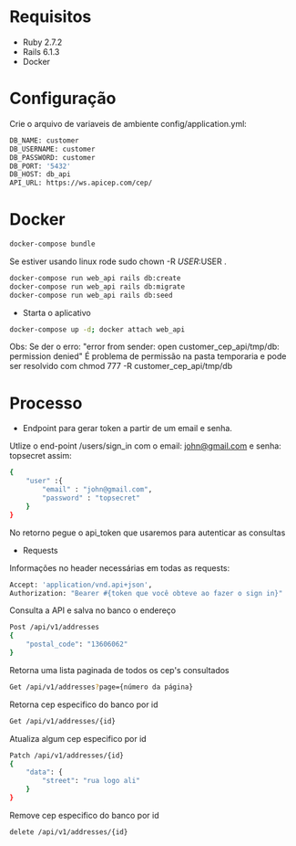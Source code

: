 # Requisitos

* Ruby 2.7.2
* Rails 6.1.3
* Docker

# Configuração

Crie o arquivo de variaveis de ambiente config/application.yml:

```bash
DB_NAME: customer
DB_USERNAME: customer
DB_PASSWORD: customer
DB_PORT: '5432'
DB_HOST: db_api
API_URL: https://ws.apicep.com/cep/
```

# Docker

```bash
docker-compose bundle
```

Se estiver usando linux rode sudo chown -R $USER:$USER .

```bash
docker-compose run web_api rails db:create
docker-compose run web_api rails db:migrate
docker-compose run web_api rails db:seed
```

- Starta o aplicativo

```bash
docker-compose up -d; docker attach web_api
```

Obs: Se der o erro: "error from sender: open customer_cep_api/tmp/db: permission denied"
É problema de permissão na pasta temporaria e pode ser resolvido com chmod 777 -R customer_cep_api/tmp/db

# Processo

- Endpoint para gerar token a partir de um email e senha.

Utlize o end-point /users/sign_in com o email: john@gmail.com e senha: topsecret assim:

```bash
{ 
    "user" :{
        "email" : "john@gmail.com",
        "password" : "topsecret"
    }
}
```

No retorno pegue o api_token que usaremos para autenticar as consultas

- Requests

Informações no header necessárias em todas as requests:

```bash
Accept: 'application/vnd.api+json',
Authorization: "Bearer #{token que você obteve ao fazer o sign in}"
```

Consulta a API e salva no banco o endereço

```bash
Post /api/v1/addresses 
{
    "postal_code": "13606062"
}
```

Retorna uma lista paginada de todos os cep's consultados

```bash
Get /api/v1/addresses?page={número da página} 
```

Retorna cep especifico do banco por id

```bash
Get /api/v1/addresses/{id}
```

Atualiza algum cep especifico por id

```bash
Patch /api/v1/addresses/{id}
{
    "data": {
        "street": "rua logo ali"
    }
}
```

Remove cep especifico do banco por id

```bash
delete /api/v1/addresses/{id}
```
